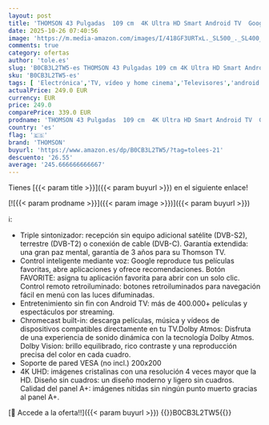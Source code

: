 ```yaml
---
layout: post
title: 'THOMSON 43 Pulgadas  109 cm  4K Ultra HD Smart Android TV  Google Assistant  Wi-Fi  Dolby Digital  Bluetooth  Triple-Tuner  Cable/Satélite/Antena   HDMI  Ci+  A+ Panel – 43UA5S13'
date: 2025-10-26 07:40:56
image: 'https://m.media-amazon.com/images/I/418GF3URTxL._SL500_._SL400_.jpg'
comments: true
category: ofertas
author: 'tole.es'
slug: 'B0CB3L2TW5-es THOMSON 43 Pulgadas 109 cm 4K Ultra HD Smart Android TV...'
sku: 'B0CB3L2TW5-es'
tags: [ 'Electrónica','TV, vídeo y home cinema','Televisores','android','thomson','🇪🇸', ]
actualPrice: 249.0 EUR
currency: EUR
price: 249.0
comparePrice: 339.0 EUR
prodname: 'THOMSON 43 Pulgadas  109 cm  4K Ultra HD Smart Android TV  Google Assistant  Wi-Fi  Dolby Digital  Bluetooth  Triple-Tuner  Cable/Satélite/Antena   HDMI  Ci+  A+ Panel – 43UA5S13'
country: 'es'
flag: '🇪🇸'
brand: 'THOMSON'
buyurl: 'https://www.amazon.es/dp/B0CB3L2TW5/?tag=tolees-21'
descuento: '26.55'
average: '245.666666666667'
---
```


Tienes [{{< param title >}}]({{< param buyurl >}}) en el siguiente enlace!

[![{{< param prodname >}}]({{< param image >}})]({{< param buyurl >}})

ℹ️:

- Triple sintonizador: recepción sin equipo adicional satélite (DVB-S2), terrestre (DVB-T2) o conexión de cable (DVB-C). Garantía extendida: una gran paz mental, garantía de 3 años para su Thomson TV.
- Control inteligente mediante voz: Google reproduce tus películas favoritas, abre aplicaciones y ofrece recomendaciones. Botón FAVORITE: asigna tu aplicación favorita para abrir con un solo clic. Control remoto retroiluminado: botones retroiluminados para navegación fácil en menú con las luces difuminadas.
- Entretenimiento sin fin con Android TV: más de 400.000+ películas y espectáculos por streaming.
- Chromecast built-in: descarga películas, música y vídeos de dispositivos compatibles directamente en tu TV.Dolby Atmos: Disfruta de una experiencia de sonido dinámica con la tecnología Dolby Atmos. Dolby Vision: brillo equilibrado, rico contraste y una reproducción precisa del color en cada cuadro.
- Soporte de pared VESA (no incl.) 200x200
- 4K UHD: imágenes cristalinas con una resolución 4 veces mayor que la HD. Diseño sin cuadros: un diseño moderno y ligero sin cuadros. Calidad del panel A+: imágenes nítidas sin ningún punto muerto gracias al panel A+.

[🛒 Accede a la oferta!!]({{< param buyurl >}})
{{<world>}}B0CB3L2TW5{{</world>}}
